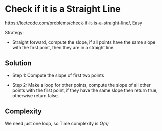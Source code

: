 # Check if it is a Straight Line

https://leetcode.com/problems/check-if-it-is-a-straight-line/, Easy

Strategy:

- Straight forward, compute the slope, if all points have the same slope with the first point, then they are in a straight line.

## Solution

- Step 1: Compute the slope of first two points

- Step 2: Make a loop for other points, compute the slope of all other points with the first point, if they have the same slope then return true, otherwise return false.

## Complexity

We need just one loop, so Time complexity is *O(n)*